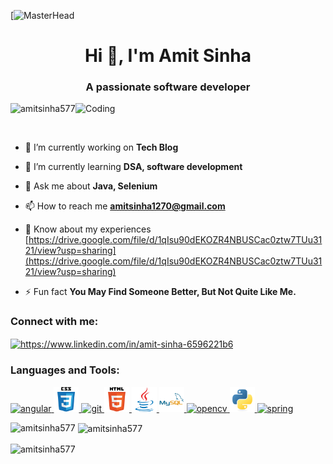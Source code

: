 [![MasterHead](https://www.canva.com/templates/EAFHlPbzjjU-blue-geometric-technology-linkedin-banner/)
<h1 align="center">Hi 👋, I'm Amit Sinha</h1>
<h3 align="center">A passionate software developer</h3>
<img align="right" alt="Coding" width="400" src="https://tenor.com/view/xero-code-code-xer0-code_xer0-code-xero-gif-24040429">

<p align="left"> <img src="https://komarev.com/ghpvc/?username=amitsinha577&label=Profile%20views&color=0e75b6&style=flat" alt="amitsinha577" /> </p>

<p align="left"> <a href="https://twitter.com/" target="blank"><img src="https://img.shields.io/twitter/follow/?logo=twitter&style=for-the-badge" alt="" /></a> </p>

- 🔭 I’m currently working on **Tech Blog**

- 🌱 I’m currently learning **DSA, software development**

- 💬 Ask me about **Java, Selenium**

- 📫 How to reach me **amitsinha1270@gmail.com**

- 📄 Know about my experiences [https://drive.google.com/file/d/1qIsu90dEKOZR4NBUSCac0ztw7TUu3121/view?usp=sharing](https://drive.google.com/file/d/1qIsu90dEKOZR4NBUSCac0ztw7TUu3121/view?usp=sharing)

- ⚡ Fun fact **You May Find Someone Better, But Not Quite Like Me.**

<h3 align="left">Connect with me:</h3>
<p align="left">
<a href="https://linkedin.com/in/https://www.linkedin.com/in/amit-sinha-6596221b6" target="blank"><img align="center" src="https://raw.githubusercontent.com/rahuldkjain/github-profile-readme-generator/master/src/images/icons/Social/linked-in-alt.svg" alt="https://www.linkedin.com/in/amit-sinha-6596221b6" height="30" width="40" /></a>
</p>

<h3 align="left">Languages and Tools:</h3>
<p align="left"> <a href="https://angular.io" target="_blank" rel="noreferrer"> <img src="https://angular.io/assets/images/logos/angular/angular.svg" alt="angular" width="40" height="40"/> </a> <a href="https://www.w3schools.com/css/" target="_blank" rel="noreferrer"> <img src="https://raw.githubusercontent.com/devicons/devicon/master/icons/css3/css3-original-wordmark.svg" alt="css3" width="40" height="40"/> </a> <a href="https://git-scm.com/" target="_blank" rel="noreferrer"> <img src="https://www.vectorlogo.zone/logos/git-scm/git-scm-icon.svg" alt="git" width="40" height="40"/> </a> <a href="https://www.w3.org/html/" target="_blank" rel="noreferrer"> <img src="https://raw.githubusercontent.com/devicons/devicon/master/icons/html5/html5-original-wordmark.svg" alt="html5" width="40" height="40"/> </a> <a href="https://www.java.com" target="_blank" rel="noreferrer"> <img src="https://raw.githubusercontent.com/devicons/devicon/master/icons/java/java-original.svg" alt="java" width="40" height="40"/> </a> <a href="https://www.mysql.com/" target="_blank" rel="noreferrer"> <img src="https://raw.githubusercontent.com/devicons/devicon/master/icons/mysql/mysql-original-wordmark.svg" alt="mysql" width="40" height="40"/> </a> <a href="https://opencv.org/" target="_blank" rel="noreferrer"> <img src="https://www.vectorlogo.zone/logos/opencv/opencv-icon.svg" alt="opencv" width="40" height="40"/> </a> <a href="https://www.python.org" target="_blank" rel="noreferrer"> <img src="https://raw.githubusercontent.com/devicons/devicon/master/icons/python/python-original.svg" alt="python" width="40" height="40"/> </a> <a href="https://spring.io/" target="_blank" rel="noreferrer"> <img src="https://www.vectorlogo.zone/logos/springio/springio-icon.svg" alt="spring" width="40" height="40"/> </a> </p>

<p><img align="left" src="https://github-readme-stats.vercel.app/api/top-langs?username=amitsinha577&show_icons=true&locale=en&layout=compact" alt="amitsinha577" /></p>

<p>&nbsp;<img align="center" src="https://github-readme-stats.vercel.app/api?username=amitsinha577&show_icons=true&locale=en" alt="amitsinha577" /></p>

<p><img align="center" src="https://github-readme-streak-stats.herokuapp.com/?user=amitsinha577&" alt="amitsinha577" /></p>

